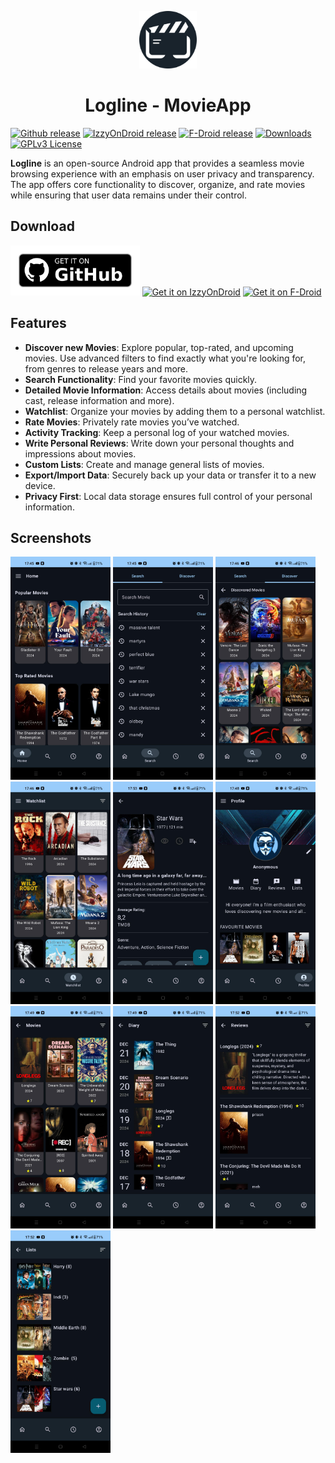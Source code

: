 <p align="center">
   <img alt="Logline App-Logo" src="readme/LoglineLogo.svg" width="92" />
</p>
<h1 align="center">Logline - MovieApp</h1>

[<img src="https://img.shields.io/github/tag-date/patch4code/logline.svg?color=blue&label=release"
alt="Github release">](https://github.com/Patch4Code/Logline/releases)
[<img src="https://img.shields.io/endpoint?url=https://apt.izzysoft.de/fdroid/api/v1/shield/com.patch4code.logline"
alt="IzzyOnDroid release">](https://apt.izzysoft.de/fdroid/index/apk/com.patch4code.logline)
[<img src="https://img.shields.io/f-droid/v/com.patch4code.logline?logo=fdroid"
alt="F-Droid release">](https://f-droid.org/en/packages/com.patch4code.logline)
[<img src="https://img.shields.io/github/downloads/patch4code/logline/total?logo=github&color=%230f81c2"
alt="Downloads">](https://github.com/patch4code/Logline/releases)
[<img src="https://img.shields.io/badge/License-GPL%20v3-orange"
alt="GPLv3 License">](https://www.gnu.org/licenses/gpl-3.0)


**Logline** is an open-source Android app that provides a seamless movie browsing experience with an emphasis on user privacy and transparency. 
The app offers core functionality to discover, organize, and rate movies while ensuring that user data remains under their control.


## Download

[<img src="readme/get-it-on-github.png"
alt="Get it on Github" height="80">](https://github.com/Patch4Code/Logline/releases)
[<img src="https://gitlab.com/IzzyOnDroid/repo/-/raw/master/assets/IzzyOnDroid.png"
alt="Get it on IzzyOnDroid" height="80">](https://apt.izzysoft.de/fdroid/index/apk/com.patch4code.logline)
[<img src="https://fdroid.gitlab.io/artwork/badge/get-it-on.png"
alt="Get it on F-Droid" height="80">](https://f-droid.org/en/packages/com.patch4code.logline)


## Features
- **Discover new Movies**: Explore popular, top-rated, and upcoming movies.
  Use advanced filters to find exactly what you're looking for, from genres to release years and more.
- **Search Functionality**: Find your favorite movies quickly.
- **Detailed Movie Information**: Access details about movies (including cast, release information and more).
- **Watchlist**: Organize your movies by adding them to a personal watchlist.
- **Rate Movies**: Privately rate movies you’ve watched.
- **Activity Tracking**: Keep a personal log of your watched movies.
- **Write Personal Reviews**: Write down your personal thoughts and impressions about movies.
- **Custom Lists**: Create and manage general lists of movies.
- **Export/Import Data**: Securely back up your data or transfer it to a new device.
- **Privacy First**: Local data storage ensures full control of your personal information.



## Screenshots

[<img src="readme/home.jpeg" width=160>](readme/home.jpeg)
[<img src="readme/search.jpeg" width=160>](readme/search.jpeg)
[<img src="readme/discover.jpeg" width=160>](readme/discover.jpeg)
[<img src="readme/watchlist.jpeg" width=160>](readme/watchlist.jpeg)
[<img src="readme/movie_page.jpeg" width=160>](readme/movie_page.jpeg)
[<img src="readme/profile.jpeg" width=160>](readme/profile.jpeg)
[<img src="readme/my_movies.jpeg" width=160>](readme/my_movies.jpeg)
[<img src="readme/diary.jpeg" width=160>](readme/diary.jpeg)
[<img src="readme/reviews.jpeg" width=160>](readme/reviews.jpeg)
[<img src="readme/list_table.jpeg" width=160>](readme/list_table.jpeg)

